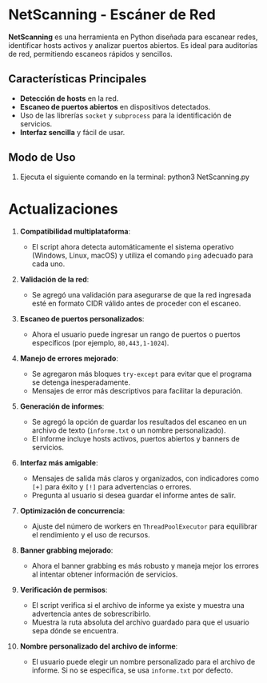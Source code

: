 # **NetScanning - Escáner de Red**

**NetScanning** es una herramienta en Python diseñada para escanear redes, identificar hosts activos y analizar puertos abiertos. Es ideal para auditorías de red, permitiendo escaneos rápidos y sencillos.

## **Características Principales**
- **Detección de hosts** en la red.
- **Escaneo de puertos abiertos** en dispositivos detectados.
- Uso de las librerías `socket` y `subprocess` para la identificación de servicios.
- **Interfaz sencilla** y fácil de usar.

## **Modo de Uso**
1. Ejecuta el siguiente comando en la terminal:
   python3 NetScanning.py
# Actualizaciones

1. **Compatibilidad multiplataforma**:
   - El script ahora detecta automáticamente el sistema operativo (Windows, Linux, macOS) y utiliza el comando `ping` adecuado para cada uno.

2. **Validación de la red**:
   - Se agregó una validación para asegurarse de que la red ingresada esté en formato CIDR válido antes de proceder con el escaneo.

3. **Escaneo de puertos personalizados**:
   - Ahora el usuario puede ingresar un rango de puertos o puertos específicos (por ejemplo, `80,443,1-1024`).

4. **Manejo de errores mejorado**:
   - Se agregaron más bloques `try-except` para evitar que el programa se detenga inesperadamente.
   - Mensajes de error más descriptivos para facilitar la depuración.

5. **Generación de informes**:
   - Se agregó la opción de guardar los resultados del escaneo en un archivo de texto (`informe.txt` o un nombre personalizado).
   - El informe incluye hosts activos, puertos abiertos y banners de servicios.

6. **Interfaz más amigable**:
   - Mensajes de salida más claros y organizados, con indicadores como `[+]` para éxito y `[!]` para advertencias o errores.
   - Pregunta al usuario si desea guardar el informe antes de salir.

7. **Optimización de concurrencia**:
   - Ajuste del número de workers en `ThreadPoolExecutor` para equilibrar el rendimiento y el uso de recursos.

8. **Banner grabbing mejorado**:
   - Ahora el banner grabbing es más robusto y maneja mejor los errores al intentar obtener información de servicios.

9. **Verificación de permisos**:
   - El script verifica si el archivo de informe ya existe y muestra una advertencia antes de sobrescribirlo.
   - Muestra la ruta absoluta del archivo guardado para que el usuario sepa dónde se encuentra.

10. **Nombre personalizado del archivo de informe**:
    - El usuario puede elegir un nombre personalizado para el archivo de informe. Si no se especifica, se usa `informe.txt` por defecto.
